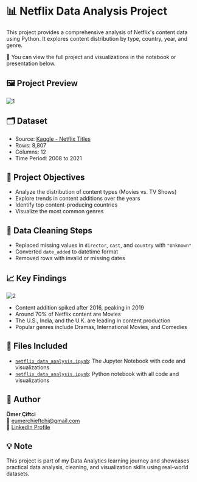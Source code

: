 # 📊 Netflix Data Analysis Project

This project provides a comprehensive analysis of Netflix's content data using Python. It explores content distribution by type, country, year, and genre.

📌 You can view the full project and visualizations in the notebook or presentation below.

## 🖼️ Project Preview

![1](https://github.com/user-attachments/assets/1a45ae58-8fd8-4f76-bad3-ab66e140e35b)

## 🗂️ Dataset

- Source: [Kaggle - Netflix Titles](https://www.kaggle.com/datasets/shivamb/netflix-shows)
- Rows: 8,807
- Columns: 12
- Time Period: 2008 to 2021

## 🎯 Project Objectives

- Analyze the distribution of content types (Movies vs. TV Shows)
- Explore trends in content additions over the years
- Identify top content-producing countries
- Visualize the most common genres

## 🧹 Data Cleaning Steps

- Replaced missing values in `director`, `cast`, and `country` with `"Unknown"`
- Converted `date_added` to datetime format
- Removed rows with invalid or missing dates

## 📈 Key Findings

![2](https://github.com/user-attachments/assets/69818c11-babe-4100-aac3-f99ed5071715)

- Content addition spiked after 2016, peaking in 2019
- Around 70% of Netflix content are Movies
- The U.S., India, and the U.K. are leading in content production
- Popular genres include Dramas, International Movies, and Comedies

## 📎 Files Included

- [`netflix_data_analysis.ipynb`](https://github.com/EumerChieftchi/Netflix-Data-Analysis/blob/main/netflix_data_analysis_english.ipynb): The Jupyter Notebook with code and visualizations
- [`netflix_data_analysis.ipynb`](https://github.com/EumerChieftchi/Netflix-Data-Analysis/blob/main/Netflix_Data_Analysis_English.pptx): Python notebook with all code and visualizations

## 👤 Author

**Ömer Çiftci**  
📧 eumerchieftchi@gmail.com  
🔗 [LinkedIn Profile](https://linkedin.com/in/eumer-chieftchi)

## 💡 Note

This project is part of my Data Analytics learning journey and showcases practical data analysis, cleaning, and visualization skills using real-world datasets.
